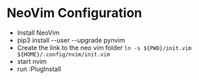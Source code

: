 # NeoVim Configuration

* Install NeoVim
* pip3 install --user --upgrade pynvim
* Create the link to the neo vim folder
`ln -s ${PWD}/init.vim ${HOME}/.config/nvim/init.vim`
* start nvim
* run :PlugInstall
